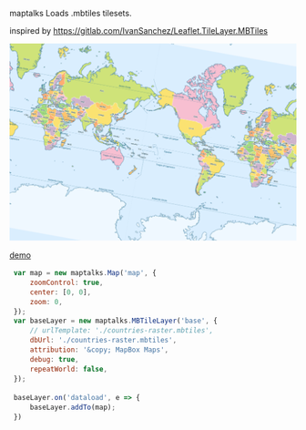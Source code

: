 maptalks  Loads .mbtiles tilesets.

inspired by https://gitlab.com/IvanSanchez/Leaflet.TileLayer.MBTiles

![](gallery.png)

[demo](https://deyihu.github.io/maptalks-MBTileLayer/examples/index.html)

```js
 var map = new maptalks.Map('map', {
     zoomControl: true,
     center: [0, 0],
     zoom: 0,
 });
 var baseLayer = new maptalks.MBTileLayer('base', {
     // urlTemplate: './countries-raster.mbtiles',
     dbUrl: './countries-raster.mbtiles',
     attribution: '&copy; MapBox Maps',
     debug: true,
     repeatWorld: false,
 });

 baseLayer.on('dataload', e => {
     baseLayer.addTo(map);
 })
```
